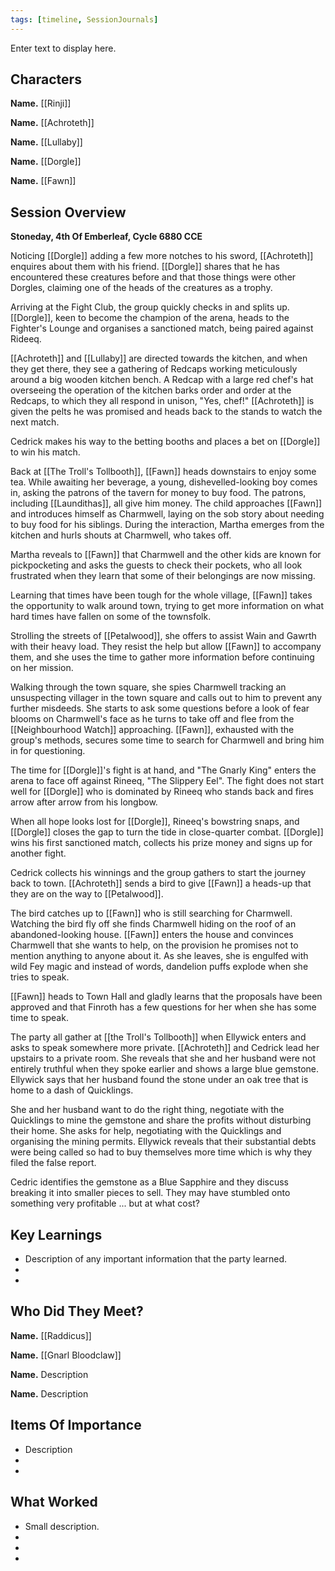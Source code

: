 ```yaml
---
tags: [timeline, SessionJournals]
---
```

<div
  class='ob-timelines'
  data-date='144-43-49-00'
  data-title='dd-mm-yyy desc'
  data-class='orange'
  data-img = '\z_Assets\ImagePlaceholder.png'
  data-type='range'
  data-end="2000-10-20-00">
  Enter text to display here.
</div>

## Characters 
 
**Name.** [[Rinji]]
 
**Name.** [[Achroteth]] 
 
**Name.** [[Lullaby]] 
 
**Name.** [[Dorgle]]

**Name.** [[Fawn]]
 
## Session Overview 
 
**Stoneday, 4th Of Emberleaf, Cycle 6880 CCE**

Noticing [[Dorgle]] adding a few more notches to his sword, [[Achroteth]] enquires about them with his friend. [[Dorgle]] shares that he has encountered these creatures before and that those things were other Dorgles, claiming one of the heads of the creatures as a trophy.

Arriving at the Fight Club, the group quickly checks in and splits up. [[Dorgle]], keen to become the champion of the arena, heads to the Fighter's Lounge and organises a sanctioned match, being paired against Rideeq.

[[Achroteth]] and [[Lullaby]] are directed towards the kitchen, and when they get there, they see a gathering of Redcaps working meticulously around a big wooden kitchen bench. A Redcap with a large red chef's hat overseeing the operation of the kitchen barks order and order at the Redcaps, to which they all respond in unison, "Yes, chef!" [[Achroteth]] is given the pelts he was promised and heads back to the stands to watch the next match.

Cedrick makes his way to the betting booths and places a bet on [[Dorgle]] to win his match.

Back at [[The Troll's Tollbooth]], [[Fawn]] heads downstairs to enjoy some tea. While awaiting her beverage, a young, dishevelled-looking boy comes in, asking the patrons of the tavern for money to buy food. The patrons, including [[Laundithas]], all give him money. The child approaches [[Fawn]] and introduces himself as Charmwell, laying on the sob story about needing to buy food for his siblings. During the interaction, Martha emerges from the kitchen and hurls shouts at Charmwell, who takes off.

Martha reveals to [[Fawn]] that Charmwell and the other kids are known for pickpocketing and asks the guests to check their pockets, who all look frustrated when they learn that some of their belongings are now missing.

Learning that times have been tough for the whole village, [[Fawn]] takes the opportunity to walk around town, trying to get more information on what hard times have fallen on some of the townsfolk.

Strolling the streets of [[Petalwood]], she offers to assist Wain and Gawrth with their heavy load. They resist the help but allow [[Fawn]] to accompany them, and she uses the time to gather more information before continuing on her mission.

Walking through the town square, she spies Charmwell tracking an unsuspecting villager in the town square and calls out to him to prevent any further misdeeds. She starts to ask some questions before a look of fear blooms on Charmwell's face as he turns to take off and flee from the [[Neighbourhood Watch]] approaching. [[Fawn]], exhausted with the group's methods, secures some time to search for Charmwell and bring him in for questioning.

The time for [[Dorgle]]'s fight is at hand, and "The Gnarly King" enters the arena to face off against Rineeq, "The Slippery Eel". The fight does not start well for [[Dorgle]] who is dominated by Rineeq who stands back and fires arrow after arrow from his longbow.

When all hope looks lost for [[Dorgle]], Rineeq's bowstring snaps, and [[Dorgle]] closes the gap to turn the tide in close-quarter combat. [[Dorgle]] wins his first sanctioned match, collects his prize money and signs up for another fight.

Cedrick collects his winnings and the group gathers to start the journey back to town. [[Achroteth]] sends a bird to give [[Fawn]] a heads-up that they are on the way to [[Petalwood]].

The bird catches up to [[Fawn]] who is still searching for Charmwell. Watching the bird fly off she finds Charmwell hiding on the roof of an abandoned-looking house.
[[Fawn]] enters the house and convinces Charmwell that she wants to help, on the provision he promises not to mention anything to anyone about it. As she leaves, she is engulfed with wild Fey magic and instead of words, dandelion puffs explode when she tries to speak. 

[[Fawn]] heads to Town Hall and gladly learns that the proposals have been approved and that Finroth has a few questions for her when she has some time to speak.

The party all gather at [[the Troll's Tollbooth]] when Ellywick enters and asks to speak somewhere more private. [[Achroteth]] and Cedrick lead her upstairs to a private room. She reveals that she and her husband were not entirely truthful when they spoke earlier and shows a large blue gemstone. Ellywick says that her husband found the stone under an oak tree that is home to a dash of Quicklings. 

She and her husband want to do the right thing, negotiate with the Quicklings to mine the gemstone and share the profits without disturbing their home. She asks for help, negotiating with the Quicklings and organising the mining permits. Ellywick reveals that their substantial debts were being called so had to buy themselves more time which is why they filed the false report.

Cedric identifies the gemstone as a Blue Sapphire and they discuss breaking it into smaller pieces to sell. They may have stumbled onto something very profitable ... but at what cost?







## Key Learnings

- Description of any important information that the party learned.
- 
- 
 
## Who Did They Meet?
 
**Name.** [[Raddicus]]
 
**Name.** [[Gnarl Bloodclaw]]
 
**Name.** Description 
 
**Name.** Description 
 
## Items Of Importance
 
- Description
- 
- 

## What Worked 
 
- Small description.
- 
- 
- 
